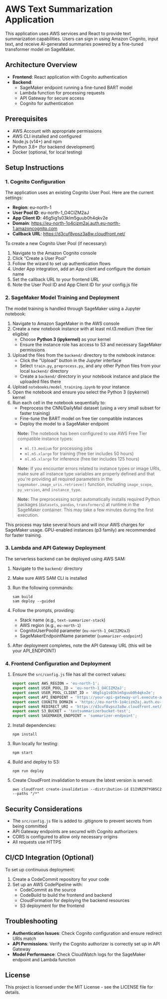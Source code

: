 # AWS Text Summarization Application

This application uses AWS services and React to provide text summarization capabilities. Users can sign in using Amazon Cognito, input text, and receive AI-generated summaries powered by a fine-tuned transformer model on SageMaker.

## Architecture Overview

- **Frontend**: React application with Cognito authentication
- **Backend**: 
  - SageMaker endpoint running a fine-tuned BART model
  - Lambda function for processing requests
  - API Gateway for secure access
  - Cognito for authentication

## Prerequisites

- AWS Account with appropriate permissions
- AWS CLI installed and configured
- Node.js (v14+) and npm
- Python 3.8+ (for backend development)
- Docker (optional, for local testing)

## Setup Instructions

### 1. Cognito Configuration

The application uses an existing Cognito User Pool. Here are the current settings:

- **Region**: eu-north-1
- **User Pool ID**: eu-north-1_O4CIZM2aJ
- **App Client ID**: 46g5ig1s03klm5guub0h4qkv2e
- **Domain**: https://eu-north-1o4cizm2aj.auth.eu-north-1.amazoncognito.com
- **Callback URL**: https://d3cuf8vpsz3a8w.cloudfront.net/

To create a new Cognito User Pool (if necessary):

1. Navigate to the Amazon Cognito console
2. Click "Create a User Pool"
3. Follow the wizard to set up authentication flows
4. Under App integration, add an App client and configure the domain name
5. Set the callback URL to your frontend URL
6. Note the User Pool ID and App Client ID for your config.js file

### 2. SageMaker Model Training and Deployment

The model training is handled through SageMaker using a Jupyter notebook:

1. Navigate to Amazon SageMaker in the AWS console
2. Create a new notebook instance with at least ml.t3.medium (free tier eligible)
   - Choose **Python 3 (ipykernel)** as your kernel
   - Ensure the instance role has access to S3 and necessary SageMaker permissions
3. Upload the files from the `backend/` directory to the notebook instance:
   - Click the "Upload" button in the Jupyter interface
   - Select `train.py`, `preprocess.py`, and any other Python files from your local `backend/` directory
   - Create a `backend/` directory in your notebook instance and place the uploaded files there
4. Upload `notebooks/model_training.ipynb` to your instance
5. Open the notebook and ensure you select the Python 3 (ipykernel) kernel
6. Run each cell in the notebook sequentially to:
   - Preprocess the CNN/DailyMail dataset (using a very small subset for faster training)
   - Fine-tune the BART model on free tier compatible instances
   - Deploy the model to a SageMaker endpoint

> **Note:** The notebook has been configured to use AWS Free Tier compatible instance types:
> - `ml.t3.medium` for processing jobs
> - `ml.m5.xlarge` for training (free tier includes 50 hours)
> - `ml.m5.xlarge` for inference (free tier includes 125 hours)

> **Note:** If you encounter errors related to instance types or image URIs, make sure all instance type variables are properly defined and that you're providing all required parameters in the `sagemaker.image_uris.retrieve()` function, including `image_scope`, `py_version`, and `instance_type`.

> **Note:** The preprocessing script automatically installs required Python packages (`datasets`, `pandas`, `transformers`) at runtime in the SageMaker container. This may take a few minutes during the first execution.

This process may take several hours and will incur AWS charges for SageMaker usage. GPU-enabled instances (p3 family) are recommended for faster training.

### 3. Lambda and API Gateway Deployment

The serverless backend can be deployed using AWS SAM:

1. Navigate to the `backend/` directory
2. Make sure AWS SAM CLI is installed
3. Run the following commands:
   ```
   sam build
   sam deploy --guided
   ```
4. Follow the prompts, providing:
   - Stack name (e.g., `text-summarizer-stack`)
   - AWS region (e.g., `eu-north-1`)
   - CognitoUserPoolId parameter (`eu-north-1_O4CIZM2aJ`)
   - SageMakerEndpointName parameter (`summarizer-endpoint`)

5. After deployment completes, note the API Gateway URL (this will be your API_ENDPOINT)

### 4. Frontend Configuration and Deployment

1. Ensure the `src/config.js` file has all the correct values:
   ```js
   export const AWS_REGION = 'eu-north-1';
   export const USER_POOL_ID = 'eu-north-1_O4CIZM2aJ';
   export const USER_POOL_CLIENT_ID = '46g5ig1s03klm5guub0h4qkv2e';
   export const API_ENDPOINT = 'https://your-api-gateway-url.execute-api.eu-north-1.amazonaws.com/prod';
   export const COGNITO_DOMAIN = 'https://eu-north-1o4cizm2aj.auth.eu-north-1.amazoncognito.com';
   export const REDIRECT_URI = 'https://d3cuf8vpsz3a8w.cloudfront.net/';
   export const S3_BUCKET = 'textsummarizerbucket-test';
   export const SAGEMAKER_ENDPOINT = 'summarizer-endpoint';
   ```

2. Install dependencies:
   ```
   npm install
   ```

3. Run locally for testing:
   ```
   npm start
   ```

4. Build and deploy to S3:
   ```
   npm run deploy
   ```

5. Create CloudFront invalidation to ensure the latest version is served:
   ```
   aws cloudfront create-invalidation --distribution-id E1IVRZ97YG05C2 --paths "/*"
   ```

## Security Considerations

- The `src/config.js` file is added to .gitignore to prevent secrets from being committed
- API Gateway endpoints are secured with Cognito authorizers
- CORS is configured to allow only necessary origins
- All requests use HTTPS

## CI/CD Integration (Optional)

To set up continuous deployment:

1. Create a CodeCommit repository for your code
2. Set up an AWS CodePipeline with:
   - CodeCommit as the source
   - CodeBuild to build the frontend and backend
   - CloudFormation for deploying the backend resources
   - S3 deployment for the frontend

## Troubleshooting

- **Authentication Issues**: Check Cognito configuration and ensure redirect URIs match
- **API Permissions**: Verify the Cognito authorizer is correctly set up in API Gateway
- **Model Performance**: Check CloudWatch logs for the SageMaker endpoint and Lambda function

## License

This project is licensed under the MIT License - see the LICENSE file for details.
